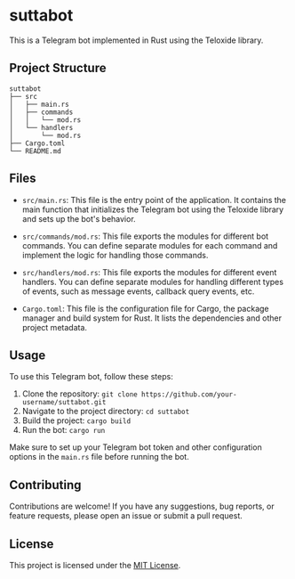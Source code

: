 # suttabot

This is a Telegram bot implemented in Rust using the Teloxide library.

## Project Structure

```
suttabot
├── src
│   ├── main.rs
│   ├── commands
│   │   └── mod.rs
│   └── handlers
│       └── mod.rs
├── Cargo.toml
└── README.md
```

## Files

- `src/main.rs`: This file is the entry point of the application. It contains the main function that initializes the Telegram bot using the Teloxide library and sets up the bot's behavior.

- `src/commands/mod.rs`: This file exports the modules for different bot commands. You can define separate modules for each command and implement the logic for handling those commands.

- `src/handlers/mod.rs`: This file exports the modules for different event handlers. You can define separate modules for handling different types of events, such as message events, callback query events, etc.

- `Cargo.toml`: This file is the configuration file for Cargo, the package manager and build system for Rust. It lists the dependencies and other project metadata.

## Usage

To use this Telegram bot, follow these steps:

1. Clone the repository: `git clone https://github.com/your-username/suttabot.git`
2. Navigate to the project directory: `cd suttabot`
3. Build the project: `cargo build`
4. Run the bot: `cargo run`

Make sure to set up your Telegram bot token and other configuration options in the `main.rs` file before running the bot.

## Contributing

Contributions are welcome! If you have any suggestions, bug reports, or feature requests, please open an issue or submit a pull request.

## License

This project is licensed under the [MIT License](LICENSE).